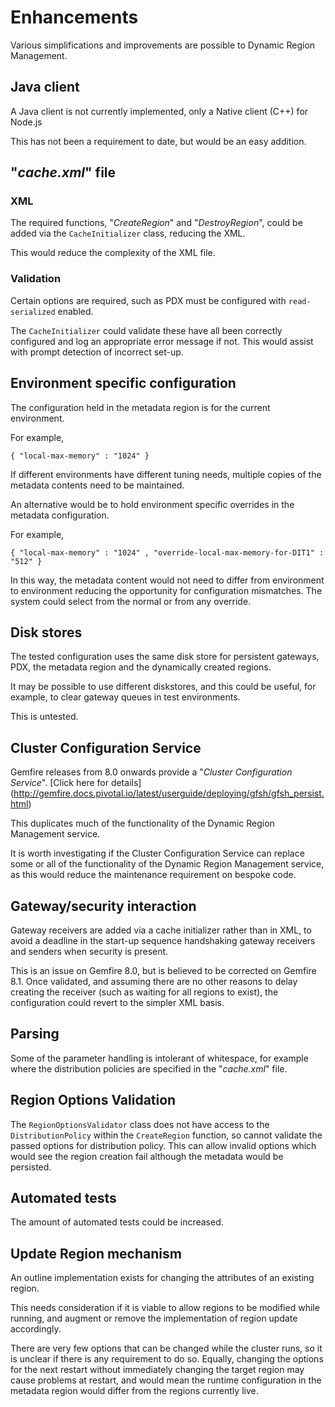 # Enhancements
Various simplifications and improvements are possible to Dynamic Region Management.

## Java client
A Java client is not currently implemented, only a Native client (C++) for
Node.js

This has not been a requirement to date, but would be an easy addition.

## "*cache.xml*" file

### XML
The required functions, "*CreateRegion*" and "*DestroyRegion*", could be added
via the `CacheInitializer` class, reducing the XML.

This would reduce the complexity of the XML file.

### Validation
Certain options are required, such as PDX must be configured with `read-serialized`
enabled.

The `CacheInitializer` could validate these have all been correctly configured
and log an appropriate error message if not. This would assist with prompt
detection of incorrect set-up.

## Environment specific configuration
The configuration held in the metadata region is for the current environment.

For example,

```
{ "local-max-memory" : "1024" }
```

If different environments have different tuning needs, multiple copies of the
metadata contents need to be maintained.

An alternative would be to hold environment specific overrides in the metadata
configuration.

For example,

```
{ "local-max-memory" : "1024" , "override-local-max-memory-for-DIT1" : "512" }
```

In this way, the metadata content would not need to differ from environment to
environment reducing the opportunity for configuration mismatches. The system
could select from the normal or from any override.

## Disk stores
The tested configuration uses the same disk store for persistent gateways, PDX,
the metadata region and the dynamically created regions.

It may be possible to use different diskstores, and this could be useful, for
example, to clear gateway queues in test environments.

This is untested.

## Cluster Configuration Service
Gemfire releases from 8.0 onwards provide a "*Cluster Configuration Service*".
[Click here for details] (http://gemfire.docs.pivotal.io/latest/userguide/deploying/gfsh/gfsh_persist.html)

This duplicates much of the functionality of the Dynamic Region Management service.

It is worth investigating if the Cluster Configuration Service can replace some or
all of the functionality of the Dynamic Region Management service, as this would
reduce the maintenance requirement on bespoke code.

## Gateway/security interaction
Gateway receivers are added via a cache initializer rather than in XML, to avoid a
deadline in the start-up sequence handshaking gateway receivers and senders when
security is present.

This is an issue on Gemfire 8.0, but is believed to be corrected on Gemfire 8.1.
Once validated, and assuming there are no other reasons to delay creating the
receiver (such as waiting for all regions to exist), the configuration could
revert to the simpler XML basis.

## Parsing
Some of the parameter handling is intolerant of whitespace, for example where
the distribution policies are specified in the "*cache.xml*" file.

## Region Options Validation
The `RegionOptionsValidator` class does not have access to the `DistributionPolicy`
within the `CreateRegion` function, so cannot validate the passed options for
distribution policy. This can allow invalid options which would see the region
creation fail although the metadata would be persisted.

## Automated tests
The amount of automated tests could be increased.

## Update Region mechanism
An outline implementation exists for changing the attributes of an existing
region.

This needs consideration if it is viable to allow regions to be modified
while running, and augment or remove the implementation of region update
accordingly.

There are very few options that can be changed while the cluster runs, so
it is unclear if there is any requirement to do so. Equally, changing the
options for the next restart without immediately changing the target region
may cause problems at restart, and would
mean the runtime configuration in the metadata region would differ from
the regions currently live.